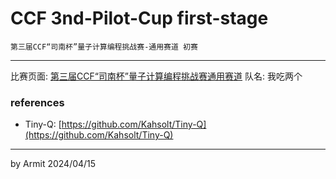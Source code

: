 # CCF 3nd-Pilot-Cup first-stage

    第三届CCF“司南杯”量子计算编程挑战赛-通用赛道 初赛

----

比赛页面: [第三届CCF“司南杯”量子计算编程挑战赛通用赛道](https://learn.originqc.com.cn/zh/contest/list/34/contest:introduction)
队名: 我吃两个  


### references

- Tiny-Q: [https://github.com/Kahsolt/Tiny-Q](https://github.com/Kahsolt/Tiny-Q)

----

by Armit
2024/04/15 
